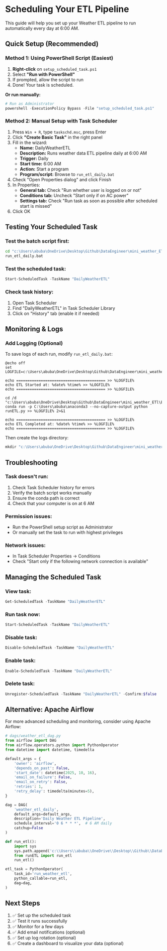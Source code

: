 # Scheduling Your ETL Pipeline

This guide will help you set up your Weather ETL pipeline to run automatically every day at 6:00 AM.

## Quick Setup (Recommended)

### Method 1: Using PowerShell Script (Easiest)

1. **Right-click** on `setup_scheduled_task.ps1`
2. Select **"Run with PowerShell"**
3. If prompted, allow the script to run
4. Done! Your task is scheduled.

**Or run manually:**
```powershell
# Run as Administrator
powershell -ExecutionPolicy Bypass -File "setup_scheduled_task.ps1"
```

### Method 2: Manual Setup with Task Scheduler

1. Press `Win + R`, type `taskschd.msc`, press Enter
2. Click **"Create Basic Task"** in the right panel
3. Fill in the wizard:
   - **Name:** DailyWeatherETL
   - **Description:** Runs weather data ETL pipeline daily at 6:00 AM
   - **Trigger:** Daily
   - **Start time:** 6:00 AM
   - **Action:** Start a program
   - **Program/script:** Browse to `run_etl_daily.bat`
4. Check "Open Properties dialog" and click Finish
5. In Properties:
   - **General tab:** Check "Run whether user is logged on or not"
   - **Conditions tab:** Uncheck "Start only if on AC power"
   - **Settings tab:** Check "Run task as soon as possible after scheduled start is missed"
6. Click OK

## Testing Your Scheduled Task

### Test the batch script first:
```cmd
cd "c:\Users\abuba\OneDrive\Desktop\Github\DataEngineer\mini_weather_ETl"
run_etl_daily.bat
```

### Test the scheduled task:
```powershell
Start-ScheduledTask -TaskName "DailyWeatherETL"
```

### Check task history:
1. Open Task Scheduler
2. Find "DailyWeatherETL" in Task Scheduler Library
3. Click on "History" tab (enable it if needed)

## Monitoring & Logs

### Add Logging (Optional)

To save logs of each run, modify `run_etl_daily.bat`:

```batch
@echo off
set LOGFILE=c:\Users\abuba\OneDrive\Desktop\Github\DataEngineer\mini_weather_ETl\logs\etl_%date:~-4,4%%date:~-10,2%%date:~-7,2%.log

echo ======================================== >> %LOGFILE%
echo ETL Started at: %date% %time% >> %LOGFILE%
echo ======================================== >> %LOGFILE%

cd /d "c:\Users\abuba\OneDrive\Desktop\Github\DataEngineer\mini_weather_ETl\ETL"
conda run -p C:\Users\abuba\anaconda3 --no-capture-output python runETL.py >> %LOGFILE% 2>&1

echo ======================================== >> %LOGFILE%
echo ETL Completed at: %date% %time% >> %LOGFILE%
echo ======================================== >> %LOGFILE%
```

Then create the logs directory:
```powershell
mkdir "c:\Users\abuba\OneDrive\Desktop\Github\DataEngineer\mini_weather_ETl\logs"
```

## Troubleshooting

### Task doesn't run:
1. Check Task Scheduler history for errors
2. Verify the batch script works manually
3. Ensure the conda path is correct
4. Check that your computer is on at 6 AM

### Permission issues:
- Run the PowerShell setup script as Administrator
- Or manually set the task to run with highest privileges

### Network issues:
- In Task Scheduler Properties → Conditions
- Check "Start only if the following network connection is available"

## Managing the Scheduled Task

### View task:
```powershell
Get-ScheduledTask -TaskName "DailyWeatherETL"
```

### Run task now:
```powershell
Start-ScheduledTask -TaskName "DailyWeatherETL"
```

### Disable task:
```powershell
Disable-ScheduledTask -TaskName "DailyWeatherETL"
```

### Enable task:
```powershell
Enable-ScheduledTask -TaskName "DailyWeatherETL"
```

### Delete task:
```powershell
Unregister-ScheduledTask -TaskName "DailyWeatherETL" -Confirm:$false
```

## Alternative: Apache Airflow

For more advanced scheduling and monitoring, consider using Apache Airflow:

```python
# dags/weather_etl_dag.py
from airflow import DAG
from airflow.operators.python import PythonOperator
from datetime import datetime, timedelta

default_args = {
    'owner': 'airflow',
    'depends_on_past': False,
    'start_date': datetime(2025, 10, 16),
    'email_on_failure': False,
    'email_on_retry': False,
    'retries': 1,
    'retry_delay': timedelta(minutes=5),
}

dag = DAG(
    'weather_etl_daily',
    default_args=default_args,
    description='Daily Weather ETL Pipeline',
    schedule_interval='0 6 * * *',  # 6 AM daily
    catchup=False
)

def run_etl():
    import sys
    sys.path.append('c:\\Users\\abuba\\OneDrive\\Desktop\\Github\\DataEngineer\\mini_weather_ETl\\ETL')
    from runETL import run_etl
    run_etl()

etl_task = PythonOperator(
    task_id='run_weather_etl',
    python_callable=run_etl,
    dag=dag,
)
```

## Next Steps

1. ✅ Set up the scheduled task
2. ✅ Test it runs successfully
3. ✅ Monitor for a few days
4. ✅ Add email notifications (optional)
5. ✅ Set up log rotation (optional)
6. ✅ Create a dashboard to visualize your data (optional)
